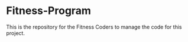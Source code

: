 # Fitness-Program
This is the repository for the Fitness Coders to manage the code for this project.
